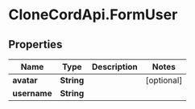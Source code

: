 # CloneCordApi.FormUser

## Properties

Name | Type | Description | Notes
------------ | ------------- | ------------- | -------------
**avatar** | **String** |  | [optional] 
**username** | **String** |  | 


